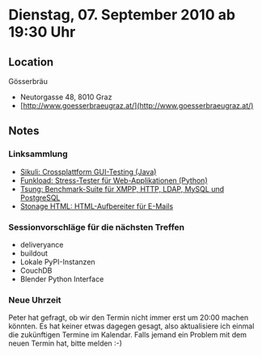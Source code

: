 # Dienstag, 07. September 2010 ab 19:30 Uhr

## Location

Gösserbräu

- Neutorgasse 48, 8010 Graz
- [http://www.goesserbraeugraz.at/](http://www.goesserbraeugraz.at/)

## Notes

### Linksammlung

- [Sikuli: Crossplattform GUI-Testing (Java)](http://groups.csail.mit.edu/uid/sikuli/)
- [Funkload: Stress-Tester für Web-Applikationen (Python)](http://funkload.nuxeo.org/)
- [Tsung: Benchmark-Suite für XMPP, HTTP, LDAP, MySQL und PostgreSQL](https://git.process-one.net/tsung)
- [Stonage HTML: HTML-Aufbereiter für E-Mails](http://pypi.python.org/pypi/StoneageHTML/)

### Sessionvorschläge für die nächsten Treffen

- deliveryance
- buildout
- Lokale PyPI-Instanzen
- CouchDB
- Blender Python Interface

### Neue Uhrzeit

Peter hat gefragt, ob wir den Termin nicht immer erst um 20:00 machen könnten. Es hat keiner etwas dagegen gesagt, also aktualisiere ich einmal die zukünftigen Termine im Kalendar. Falls jemand ein Problem mit dem neuen Termin hat, bitte melden :-)
